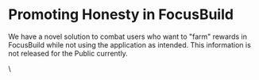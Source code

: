 # Promoting Honesty in FocusBuild

We have a novel solution to combat users who want to "farm" rewards in FocusBuild while not using the application as intended. This information is not released for the Public currently.

\
